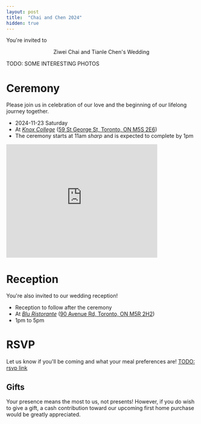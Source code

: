 ```yaml
---
layout: post
title:  "Chai and Chen 2024"
hidden: true
---
```


You're invited to

<p style="text-align: center">Ziwei Chai and Tianle Chen's Wedding</p>

TODO: SOME INTERESTING PHOTOS

# Ceremony
Please join us in celebration of our love and the beginning of our lifelong journey together.
* 2024-11-23 Saturday
* At [*Knox College*](https://knox.utoronto.ca) ([59 St George St, Toronto, ON M5S 2E6](https://maps.app.goo.gl/xR7bMguLuqaq5BHD6))
* The ceremony starts at 11am *sharp* and is expected to complete by 1pm

<iframe src="https://www.google.com/maps/embed?pb=!1m18!1m12!1m3!1d2886.3670301405105!2d-79.39967252382274!3d43.66133597110168!2m3!1f0!2f0!3f0!3m2!1i1024!2i768!4f13.1!3m3!1m2!1s0x882b34b8cadc50cb%3A0xe1a707c1c0c7d507!2sKnox%20College!5e0!3m2!1sen!2sca!4v1723996623034!5m2!1sen!2sca" width="400" height="300" style="border:0;" allowfullscreen="" loading="lazy" referrerpolicy="no-referrer-when-downgrade"></iframe>

# Reception
You're also invited to our wedding reception!
* Reception to follow after the ceremony
* At [*Blu Ristorante*](https://bluristorante.com) ([90 Avenue Rd, Toronto, ON M5R 2H2](https://g.co/kgs/a2wMTWH))
* 1pm to 5pm

# RSVP
Let us know if you'll be coming and what your meal preferences are!
<a href="http://stackoverflow.com" target="_blank">TODO: rsvp link</a>

## Gifts 
Your presence means the most to us, not presents! However, if you do wish to give a gift, a cash contribution toward our upcoming first home purchase would be greatly appreciated.
